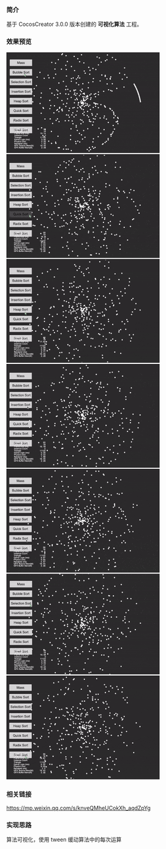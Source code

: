 ### 简介
基于 CocosCreator 3.0.0 版本创建的 **可视化算法** 工程。

### 效果预览
![image](../../gif/202201/2022012061.gif)
![image](../../gif/202201/2022012062.gif)
![image](../../gif/202201/2022012063.gif)
![image](../../gif/202201/2022012064.gif)
![image](../../gif/202201/2022012065.gif)
![image](../../gif/202201/2022012066.gif)
![image](../../gif/202201/2022012067.gif)

### 相关链接
https://mp.weixin.qq.com/s/knveQMheUCokXh_aqdZpYg

### 实现思路
算法可视化，使用 tween 缓动算法中的每次运算
